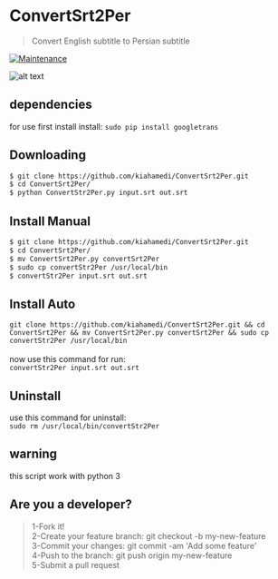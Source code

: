 # ConvertSrt2Per
> Convert English subtitle to Persian subtitle

[![Maintenance](https://img.shields.io/badge/Maintained%3F-yes-green.svg)](https://GitHub.com/Naereen/StrapDown.js/graphs/commit-activity)

![alt text](https://raw.githubusercontent.com/kiahamedi/ConvertSrt2Per/master/wallpaper.png)

## dependencies
for use first install install:
`sudo pip install googletrans`

## Downloading
```bash
$ git clone https://github.com/kiahamedi/ConvertSrt2Per.git
$ cd ConvertSrt2Per/
$ python ConvertStr2Per.py input.srt out.srt
```

## Install Manual
```bash
$ git clone https://github.com/kiahamedi/ConvertSrt2Per.git
$ cd ConvertSrt2Per/
$ mv ConvertSrt2Per.py convertSrt2Per
$ sudo cp convertStr2Per /usr/local/bin
$ convertStr2Per input.srt out.srt
```

## Install Auto
`git clone https://github.com/kiahamedi/ConvertSrt2Per.git && cd ConvertSrt2Per && mv ConvertSrt2Per.py convertSrt2Per && sudo cp convertStr2Per /usr/local/bin`</br>
</br>
now use this command for run:</br>
`convertStr2Per input.srt out.srt`</br>

## Uninstall
use this command for uninstall:</br>
`sudo rm /usr/local/bin/convertStr2Per`</br>

## warning
this script work with python 3


## Are you a developer?
> 1-Fork it!</br>
> 2-Create your feature branch: git checkout -b my-new-feature</br>
> 3-Commit your changes: git commit -am 'Add some feature'</br>
> 4-Push to the branch: git push origin my-new-feature</br>
> 5-Submit a pull request</br>
